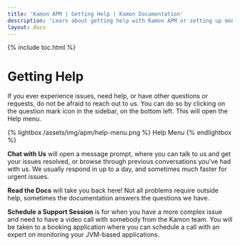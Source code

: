 ```yaml
---
title: 'Kamon APM | Getting Help | Kamon Documentation'
description: 'Learn about getting help with Kamon APM or setting up monitoring and instrumentation in your application'
layout: docs
---
```


{% include toc.html %}

Getting Help
=============

If you ever experience issues, need help, or have other questions or requests, do not be afraid to reach out to us. You can do so by clicking on the question mark icon in the sidebar, on the bottom left. This will open the Help menu.

{% lightbox /assets/img/apm/help-menu.png %}
Help Menu
{% endlightbox %}

**Chat with Us** will open a message prompt, where you can talk to us and get your issues resolved, or browse through previous conversations you've had with us. We usually respond in up to a day, and sometimes much faster for urgent issues.

**Read the Docs** will take you back here! Not all problems require outside help, sometimes the documentation answers the questions we have.

**Schedule a Support Session** is for when you have a more complex issue and need to have a video call with somebody from the Kamon team. You will be taken to a booking application where you can schedule a call with an expert on monitoring your JVM-based applications.
